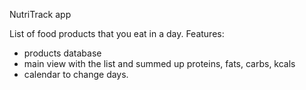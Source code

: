 NutriTrack app

List of food products that you eat in a day.
Features:
+ products database
+ main view with the list and summed up proteins, fats, carbs, kcals
+ calendar to change days.
